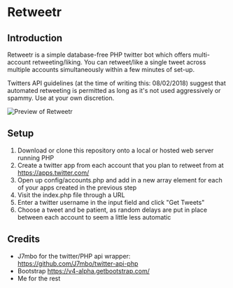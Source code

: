 # Retweetr

## Introduction
Retweetr is a simple database-free PHP twitter bot which offers multi-account retweeting/liking. You can retweet/like a single tweet across multiple accounts simultaneously within a few minutes of set-up. 

Twitters API guidelines (at the time of writing this: 08/02/2018) suggest that automated retweeting is permitted as long as it's not used aggressively or spammy. Use at your own discretion.

![Preview of Retweetr](https://i.imgur.com/VxqEVM3.png)

## Setup
1. Download or clone this repository onto a local or hosted web server running PHP
2. Create a twitter app from each account that you plan to retweet from at https://apps.twitter.com/
3. Open up config/accounts.php and add in a new array element for each of your apps created in the previous step
4. Visit the index.php file through a URL
5. Enter a twitter username in the input field and click "Get Tweets"
6. Choose a tweet and be patient, as random delays are put in place between each account to seem a little less automatic

## Credits
* J7mbo for the twitter/PHP api wrapper: https://github.com/J7mbo/twitter-api-php
* Bootstrap https://v4-alpha.getbootstrap.com/
* Me for the rest
